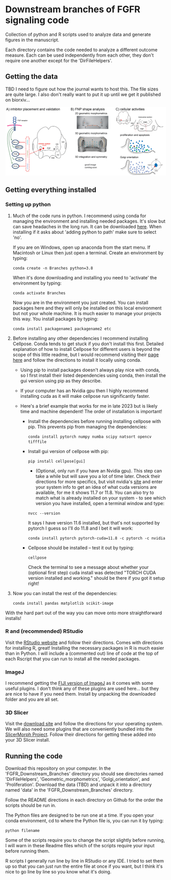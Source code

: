 # Downstream branches of FGFR signaling code
Collection of python and R scripts used to analyze data and generate figures in the manuscript. 

Each directory contains the code needed to analyze a different outcome measure. Each can be used independently from each other, they don't require one another except for the 'DirFileHelpers'.
## Getting the data
TBD I need to figure out how the journal wants to host this. The file sizes are quite large. I also don't really want to put it up until we get it published on biorxiv...

![project overview image](/Readme_images/overview_fig_github.png)

## Getting everything installed
### Setting up python
1. Much of the code runs in python. I recommend using conda for managing the environment and installing needed packages. It's slow but can save headaches in the long run. It can be downloaded [here](https://www.anaconda.com/download). When installing if it asks about 'adding python to path' make sure to select 'no'.

   If you are on Windows, open up anaconda from the start menu. If Macintosh or Linux then just open a terminal. Create an environment by typing:
   ```
   conda create -n Branches python=3.8
   ```
   When it's done downloading and installing you need to 'activate' the environment by typing:
   ```
   conda activate Branches
   ```
   Now you are in the environment you just created. You can install packages here and they will only be installed on this local environment but not your whole machine. It is much easier to manage your projects this way. You install packages by typing:
   ```
   conda install packagename1 packagename2 etc
   ```

2. Before installing any other dependencies I recommend installing Cellpose. Conda tends to get stuck if you don't install this first. Detailed explanation of how to install Cellpose for different users is beyond the scope of this little readme, but I would recommend visiting their [page here](https://github.com/MouseLand/cellpose) and follow the directions to install it locally using conda.
   - Using pip to install packages doesn't always play nice with conda, so I first install their listed dependencies using conda, then install the gui version using pip as they describe.
   - If your computer has an Nvidia gpu then I highly recommend installing cuda as it will make cellpose run significantly faster.
   - Here's a brief example that works for me in late 2023 but is likely time and machine dependent! The order of installation is important!
     
     - Install the dependencies before running installing cellpose with pip. This prevents pip from managing the dependencies:
       ```
       conda install pytorch numpy numba scipy natsort opencv tifffile
       ```
     - Install gui version of cellpose with pip:
       ```
       pip install cellpose[gui]
       ```
       - (Optional, only run if you have an Nvidia gpu). This step can take a while but will save you a lot of time later. Check their directions for more specifics, but visit nvidia's [site](https://pytorch.org/get-started/locally/) and enter your system info to get an idea of what cuda versions are available, for me it shows 11.7 or 11.8. You can also try to match what is already installed on your system - to see which version you have installed, open a terminal window and type:
       ```
       nvcc --version
       ```
       It says I have version 11.6 installed, but that's not supported by pytorch I guess so I'll do 11.8 and I bet it will work:
       ```
       conda install pytorch pytorch-cuda=11.8 -c pytorch -c nvidia
       ```
     - Cellpose should be installed – test it out by typing:
       ```
       cellpose
       ```
       Check the terminal to see a message about whether your (optional first step) cuda install was detected "TORCH CUDA version installed and working." should be there if you got it setup right!

3. Now you can install the rest of the dependencies:
   ```
   conda install pandas matplotlib scikit-image
   ```

With the hard part out of the way you can move onto more straightforward installs!

### R and (recommended) RStudio
Visit the [RStudio website](https://posit.co/download/rstudio-desktop/) and follow their directions. Comes with directions for installing R, great! Installing the necessary packages in R is much easier than in Python. I will include a (commented out) line of code at the top of each Rscript that you can run to install all the needed packages.

### ImageJ
I recommend getting the [FIJI version of ImageJ](https://imagej.net/software/fiji/) as it comes with some useful plugins. I don't think any of these plugins are used here... but they are nice to have if you need them. Install by unpacking the downloaded folder and you are all set.

### 3D Slicer
Visit the [download site](https://download.slicer.org/) and follow the directions for your operating system. We will also need some plugins that are conveniently bundled into the [SlicerMorph Project](https://slicermorph.github.io/). Follow their directions for getting these added into your 3D Slicer install.

## Running the code
Download this repository on your computer. In the 'FGFR_Downstream_Branches' directory you should see directories named 'DirFileHelpers', 'Geometric_morphometrics', 'Golgi_orientation', and 'Proliferation'. Download the data (TBD) and unpack it into a directory named 'data' in the 'FGFR_Downstream_Branches' directory.

Follow the README directions in each directory on Github for the order the scripts should be run in.

The Python files are designed to be run one at a time. If you open your conda environment, cd to where the Python file is, you can run it by typing:
```
python filename
```
Some of the scripts require you to change the script slightly before running, I will warn in these Readme files which of the scripts require your input before running them.

R scripts I generally run line by line in RStudio or any IDE. I tried to set them up so that you can just run the entire file at once if you want, but I think it's nice to go line by line so you know what it's doing.
